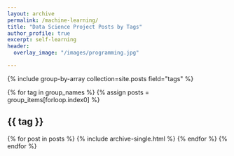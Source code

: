 ```yaml
---
layout: archive
permalink: /machine-learning/
title: "Data Science Project Posts by Tags"
author_profile: true
excerpt: self-learning
header: 
  overlay_image: "/images/programming.jpg"

---
```



{% include group-by-array collection=site.posts field="tags" %}

{% for tag in group_names %}
  {% assign posts = group_items[forloop.index0] %}
  <h2 id="{{ tag | slugify }}" class="archive__subtitle">{{ tag }}</h2>
  {% for post in posts %}
    {% include archive-single.html %}
  {% endfor %}
{% endfor %}
